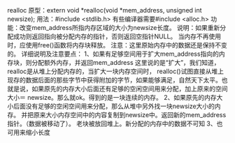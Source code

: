 realloc 
       原型：extern void *realloc(void *mem_address, unsigned int newsize); 
       用法：#include <stdlib.h> 有些编译器需要#include <alloc.h> 
       功能：改变mem_address所指内存区域的大小为newsize长度。 
       说明：如果重新分配成功则返回指向被分配内存的指针，否则返回空指针NULL。 
                 当内存不再使用时，应使用free()函数将内存块释放。 
       注意：这里原始内存中的数据还是保持不变的。 
       详细说明及注意要点： 
            1、如果有足够空间用于扩大mem_address指向的内存块，则分配额外内存，并返回mem_address 
            这里说的是“扩大”，我们知道，realloc是从堆上分配内存的，当扩大一块内存空间时， realloc()试图直接从堆上现存的数据后面的那些字节中获得附加的字节，如果能够满足，自然天下太平。也就是说，如果原先的内存大小后面还有足够的空闲空间用来分配，加上原来的空间大小＝ newsize。那么就ok。得到的是一块连续的内存。 
            2、如果原先的内存大小后面没有足够的空闲空间用来分配，那么从堆中另外找一块newsize大小的内存。 
            并把原来大小内存空间中的内容复制到newsize中。返回新的mem_address指针。（数据被移动了）。 
            老块被放回堆上。新分配的内存中的数据不可知 
            3、也可用来缩小长度